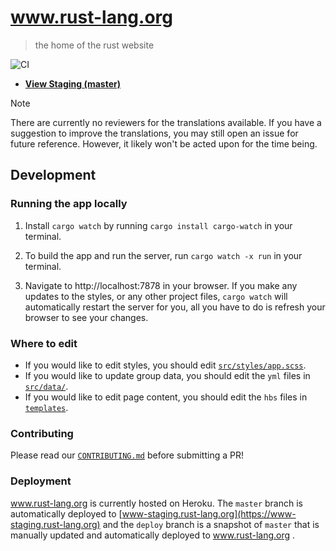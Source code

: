 # www.rust-lang.org
> the home of the rust website

![CI](https://github.com/rust-lang/www.rust-lang.org/workflows/CI/badge.svg)

* [**View Staging (master)**](http://www-staging.rust-lang.org)

> [!NOTE]
> There are currently no reviewers for the translations available.
> If you have a suggestion to improve the translations, you may still open an issue for future reference.
> However, it likely won't be acted upon for the time being.

## Development

### Running the app locally

1. Install `cargo watch` by running `cargo install cargo-watch` in your terminal.

2. To build the app and run the server, run `cargo watch -x run` in your terminal.

3. Navigate to http://localhost:7878 in your browser. If you make any updates to
   the styles, or any other project files, `cargo watch` will automatically
   restart the server for you, all you have to do is refresh your browser to see
   your changes.

### Where to edit

- If you would like to edit styles, you should edit [`src/styles/app.scss`](src/styles/app.scss). 
- If you would like to update group data, you should edit the `yml` files in [`src/data/`](src/data/).
- If you would like to edit page content, you should edit the `hbs` files in [`templates`](templates).

### Contributing

Please read our [`CONTRIBUTING.md`](CONTRIBUTING.md) before submitting a PR!

### Deployment

www.rust-lang.org is currently hosted on Heroku. The `master` branch is
automatically deployed to [www-staging.rust-lang.org](https://www-staging.rust-lang.org)
and the `deploy` branch is a snapshot of `master` that is manually updated and
automatically deployed to www.rust-lang.org .
